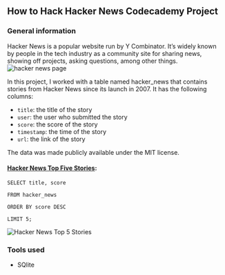 ## How to Hack Hacker News Codecademy Project

### General information

Hacker News is a popular website run by Y Combinator. It’s widely known by people in the tech industry as a community site for sharing news, showing off projects, asking questions, among other things.
![hacker news page](https://user-images.githubusercontent.com/89424060/155740582-5eb9ad5f-f3f1-466a-8d5a-3de9e555004a.png)



In this project, I worked with a table named hacker_news that contains stories from Hacker News since its launch in 2007. It has the following columns:

+ ```title```: the title of the story
+ ```user```: the user who submitted the story
+ ```score```: the score of the story
+ ```timestamp```: the time of the story
+ ```url```: the link of the story

The data was made publicly available under the MIT license.

#### [Hacker News Top Five Stories](#hacker-news-top-five-stories):

 ``SELECT title, score``
 
 ``FROM hacker_news``
 
 ``ORDER BY score DESC``
 
 ``LIMIT 5;``

![Hacker News Top 5 Stories](https://user-images.githubusercontent.com/89424060/155738876-d6db634d-a2b6-48c8-ad53-0eca4cf6ae2a.png)

### Tools used

+ SQlite

